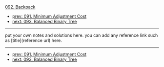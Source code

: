 [092. Backpack](http://www.lintcode.com/problem/backpack)

- [prev: 091. Minimum Adjustment Cost](091-minimum-adjustment-cost.md)
- [next: 093. Balanced Binary Tree](093-balanced-binary-tree.md)

---

put your own notes and solutions here.
you can add any reference link such as [title](reference url) here.

---

- [prev: 091. Minimum Adjustment Cost](091-minimum-adjustment-cost.md)
- [next: 093. Balanced Binary Tree](093-balanced-binary-tree.md)
